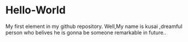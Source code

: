 # Hello-World
My first element in my github repository.
Well,My name is kusai ,dreamful person who belives he is gonna be someone remarkable in future..
